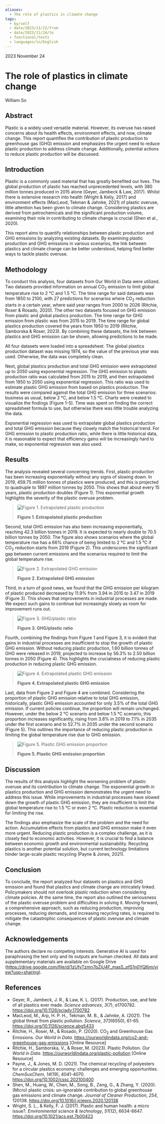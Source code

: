 ```yaml
---
aliases:
  - The role of plastics in climate change
tags:
  - by/self
  - date/2023/11/22/from
  - date/2023/11/24/to
  - functional/texts
  - languages/in/English
---
```


<!-- markdownlint-disable-next-line MD041 -->
2023 November 24

# The role of plastics in climate change

William So

## Abstract

Plastic is a widely used versatile material. However, its overuse has raised concerns about its health effects, environment effects, and now, climate change. This report quantifies the contribution of plastic production to greenhouse gas (GHG) emission and emphasizes the urgent need to reduce plastic production to address climate change. Additionally, potential actions to reduce plastic production will be discussed.

## Introduction

Plastic is a commonly used material that has greatly benefited our lives. The global production of plastic has reached unprecedented levels, with 380 million tonnes produced in 2015 alone (Geyer, Jambeck & Law, 2017). Whilst there is extensive research into health (Wright & Kelly, 2017) and environment effects (MacLeod, Tekman & Jahnke, 2021) of plastic overuse, little attention has been given to climate change. Considering plastics are derived from petrochemicals and the significant production volume, examining their role in contributing to climate change is crucial (Shen et al., 2020).

This report aims to quantify relationships between plastic production and GHG emissions by analyzing existing datasets. By examining plastic production and GHG emissions in various scenarios, the link between plastics and climate change can be better understood, helping find better ways to tackle plastic overuse.

## Methodology

To conduct this analysis, four datasets from Our World in Data were utilized. Two datasets provided information on annual CO<sub>2</sub> emission to limit global temperature rise to 2 °C and 1.5 °C. The time range for said datasets was from 1850 to 2100, with 27 predictions for scenarios where CO<sub>2</sub> reduction starts in a certain year, where said year ranges from 2000 to 2026 (Ritchie, Roser & Rosado, 2020). The other two datasets focused on GHG emission from plastic and global plastics production. The time range for GHG emission from plastic was from 2015 to 2019. The time range for global plastics production covered the years from 1950 to 2019 (Ritchie, Samborska & Roser, 2023). By combining these datasets, the link between plastics and GHG emission can be shown, allowing predictions to be made.

All four datasets were loaded into a spreadsheet. The global plastics production dataset was missing 1974, so the value of the previous year was used. Otherwise, the data was completely clean.

Next, global plastics production and total GHG emission were extrapolated up to 2050 using exponential regression. The GHG emission to plastic production ratio was calculated from 2015 to 2019, and then extrapolated from 1950 to 2050 using exponential regression. This ratio was used to estimate plastic GHG emission from based on plastics production. The results were compared against the total GHG emission for three scenarios: business as usual, below 2 °C, and below 1.5 °C. Charts were created to visualize the findings (Figure 1-5). Time was spent on finding the correct spreadsheet formula to use, but otherwise there was little trouble analyzing the data.

Exponential regression was used to extrapolate global plastics production and total GHG emission because they closely match the historical trend. For GHG emission to plastic production ratio, while there is little historical data, it is reasonable to expect that efficiency gains will be increasingly hard to make, so exponential regression was also used.

## Results

The analysis revealed several concerning trends. First, plastic production has been increasing exponentially without any signs of slowing down. In 2019, 459.75 million tonnes of plastics were produced, and this is projected to quadruple to 1897 million tonnes by 2050. This shows that about every 15 years, plastic production doubles (Figure 1). This exponential growth highlights the severity of the plastic overuse problem.

> ![Figure 1. Extrapolated plastic production](The%20role%20of%20plastics%20in%20climate%20change/extrapolated%20plastic%20production.png)
>
> __Figure 1. Extrapolated plastic production__

Second, total GHG emission has also been increasing exponentially, reaching 42.3 billion tonnes in 2019. It is expected to nearly double to 70.5 billion tonnes by 2050. The figure also shows scenarios where the global temperature rise has a 66% chance of being limited to 2 °C and 1.5 °C if CO<sub>2</sub> reduction starts from 2019 (Figure 2). This underscores the significant gap between current emissions and the scenarios required to limit the global temperature rise.

> ![Figure 2. Extrapolated GHG emission](The%20role%20of%20plastics%20in%20climate%20change/extrapolated%20GHG%20emission.png)
>
> __Figure 2. Extrapolated GHG emission__

Third, in a turn of good news, we found that the GHG emission per kilogram of plastic produced decreased by 11.9% from 3.94 in 2015 to 3.47 in 2019 (Figure 3). This shows that improvements in industrial processes are made. We expect such gains to continue but increasingly slowly as room for improvement runs out.

> ![Figure 3. GHG/plastic ratio](The%20role%20of%20plastics%20in%20climate%20change/GHG_plastic%20ratio.png)
>
> __Figure 3. GHG/plastic ratio__

Fourth, combining the findings from Figure 1 and Figure 3, it is evident that gains in industrial processes are insufficient to stop the growth of plastic GHG emission. Without reducing plastic production, 1.60 billion tonnes of GHG were released in 2019, projected to increase by 56.3% to 2.50 billion tonnes in 2050 (Figure 4). This highlights the crucialness of reducing plastic production in reducing plastic GHG emission.

> ![Figure 4. Extrapolated plastic GHG emission](The%20role%20of%20plastics%20in%20climate%20change/extrapolated%20plastic%20GHG%20emission.png)
>
> __Figure 4. Extrapolated plastic GHG emission__

Last, data from Figure 2 and Figure 4 are combined. Considering the proportion of plastic GHG emission relative to total GHG emission, historically, plastic GHG emission accounted for only 3.5% of the total GHG emission. If current policies continue, the proportion will remain unchanged. However, under the below 2 °C scenario and below 1.5 °C scenario, this proportion increases significantly, rising from 3.8% in 2019 to 7.1% in 2035 under the first scenario and to 52.7% in 2035 under the second scenario (Figure 5). This outlines the importance of reducing plastic production in limiting the global temperature rise due to GHG emission.

> ![Figure 5. Plastic GHG emission proportion](./The%20role%20of%20plastics%20in%20climate%20change/plastic%20GHG%20emission%20proportion.png)
>
> __Figure 5. Plastic GHG emission proportion__

## Discussion

The results of this analysis highlight the worsening problem of plastic overuse and its contribution to climate change. The exponential growth in plastics production and GHG emission demonstrates the urgent need to address this issue. While improvements in industrial processes have slowed down the growth of plastic GHG emission, they are insufficient to limit the global temperature rise to 1.5 °C or even 2 °C. Plastic reduction is essential for limiting the rise.

The findings also emphasize the scale of the problem and the need for action. Accumulative effects from plastics and GHG emission make it even more urgent. Reducing plastic production is a complex challenge, as it is closely tied to economic activities. However, it is crucial to find a balance between economic growth and environmental sustainability. Recycling plastics is another potential solution, but current technology limitations hinder large-scale plastic recycling (Payne & Jones, 2021).

## Conclusion

To conclude, the report analyzed four datasets on plastics and GHG emission and found that plastics and climate change are intricately linked. Policymakers should not overlook plastic reduction when considering climate policies. At the same time, the report also outlined the seriousness of the plastic overuse problem and difficulties in solving it. Moving forward, a comprehensive approach, such as reducing production, improving processes, reducing demands, and increasing recycling rates, is required to mitigate the catastrophic consequences of plastic overuse and climate change.

## Acknowledgements

The authors declare no competing interests. Generative AI is used for paraphrasing the text only and its outputs are human checked. All data and supplementary materials are available on Google Drive (<https://drive.google.com/file/d/1zUfvTzmn7bZjU4F_masS_pfS1n0YQ6jm/view?usp=sharing>).

## References

- Geyer, R., Jambeck, J. R., & Law, K. L. (2017). Production, use, and fate of all plastics ever made. _Science advances_, _3_(7), e1700782. <https://doi.org/10.1126/sciadv.1700782>
- MacLeod, M., Arp, H. P. H., Tekman, M. B., & Jahnke, A. (2021). The global threat from plastic pollution. _Science_, _373_(6550), 61-65. <https://doi.org/10.1126/science.abg5433>
- Ritchie, H., Roser, M., & Rosado, P. (2020). CO<sub>2</sub> and Greenhouse Gas Emissions. _Our World in Data_. <https://ourworldindata.org/co2-and-greenhouse-gas-emissions> [Online Resource]
- Ritchie, H., Samborska, V., & Roser, M. (2023). Plastic Pollution. _Our World in Data_. <https://ourworldindata.org/plastic-pollution> [Online Resource]
- Payne, J., & Jones, M. D. (2021). The chemical recycling of polyesters for a circular plastics economy: challenges and emerging opportunities. _ChemSusChem_, _14_(19), 4041-4070. <https://doi.org/10.1002/cssc.202100400>
- Shen, M., Huang, W., Chen, M., Song, B., Zeng, G., & Zhang, Y. (2020). (Micro) plastic crisis: un-ignorable contribution to global greenhouse gas emissions and climate change. _Journal of Cleaner Production_, _254_, 120138. <https://doi.org/10.1016/j.jclepro.2020.120138>
- Wright, S. L., & Kelly, F. J. (2017). Plastic and human health: a micro issue?. _Environmental science & technology_, _51_(12), 6634-6647. <https://doi.org/10.1021/acs.est.7b00423>
